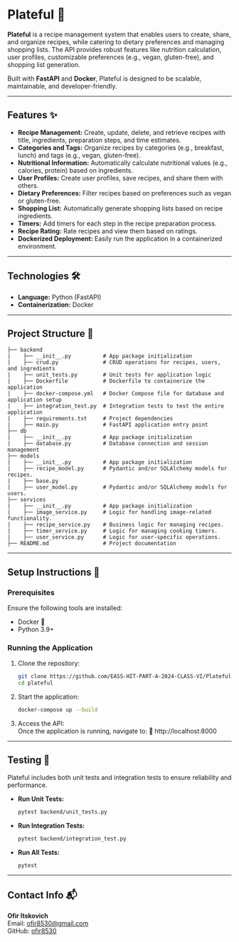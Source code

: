 # **Plateful** 🍲

**Plateful** is a recipe management system that enables users to create, share, and organize recipes, while catering to dietary preferences and managing shopping lists. The API provides robust features like nutrition calculation, user profiles, customizable preferences (e.g., vegan, gluten-free), and shopping list generation.

Built with **FastAPI** and **Docker**, Plateful is designed to be scalable, maintainable, and developer-friendly.

---

## **Features** ✨

- **Recipe Management:** Create, update, delete, and retrieve recipes with title, ingredients, preparation steps, and time estimates.
- **Categories and Tags:** Organize recipes by categories (e.g., breakfast, lunch) and tags (e.g., vegan, gluten-free).
- **Nutritional Information:** Automatically calculate nutritional values (e.g., calories, protein) based on ingredients.
- **User Profiles:** Create user profiles, save recipes, and share them with others.
- **Dietary Preferences:** Filter recipes based on preferences such as vegan or gluten-free.
- **Shopping List:** Automatically generate shopping lists based on recipe ingredients.
- **Timers:** Add timers for each step in the recipe preparation process.
- **Recipe Rating:** Rate recipes and view them based on ratings.
- **Dockerized Deployment:** Easily run the application in a containerized environment.

---

## **Technologies** 🛠️

- **Language:** Python (FastAPI)
- **Containerization:** Docker

---

## **Project Structure** 📂

```plaintext
├── backend
|    ├── __init__.py          # App package initialization
|    ├── crud.py              # CRUD operations for recipes, users, and ingredients
|    ├── unit_tests.py        # Unit tests for application logic
|    ├── Dockerfile           # Dockerfile to containerize the application
|    ├── docker-compose.yml   # Docker Compose file for database and application setup
|    ├── integration_test.py  # Integration tests to test the entire application
|    ├── requirements.txt     # Project dependencies
|    ├── main.py              # FastAPI application entry point
├── db
|    ├── __init__.py          # App package initialization
|    ├── database.py          # Database connection and session management
├── models
|    ├── __init__.py          # App package initialization
|    ├── recipe_model.py      # Pydantic and/or SQLAlchemy models for recipes.
|    ├── base.py
|    ├── user_model.py        # Pydantic and/or SQLAlchemy models for users.
├── services
|    ├── __init__.py          # App package initialization
|    ├── image_service.py     # Logic for handling image-related functionality.
|    ├── recipe_service.py    # Business logic for managing recipes.
|    ├── timer_service.py     # Logic for managing cooking timers.
|    ├── user_service.py      # Logic for user-specific operations.
├── README.md                 # Project documentation
```

---

## **Setup Instructions** 🚀

### **Prerequisites**

Ensure the following tools are installed:

- Docker 🐳
- Python 3.9+

### **Running the Application**

1. Clone the repository:
   ```bash
   git clone https://github.com/EASS-HIT-PART-A-2024-CLASS-VI/Plateful-ofir
   cd plateful
   ```

2. Start the application:
   ```bash
   docker-compose up --build
   ```
3. Access the API:  
   Once the application is running, navigate to: 🔗 http://localhost:8000

---

## **Testing** 🧪

Plateful includes both unit tests and integration tests to ensure reliability and performance.

- **Run Unit Tests:**
  ```bash
  pytest backend/unit_tests.py
  ```
- **Run Integration Tests:**
  ```bash
  pytest backend/integration_test.py
  ```
- **Run All Tests:**
  ```bash
  pytest
  ```

---

## **Contact Info** 📬

**Ofir Itskovich**  
 Email: ofir8530@gmail.com  
 GitHub: [ofir8530](https://github.com/ofir8530)
